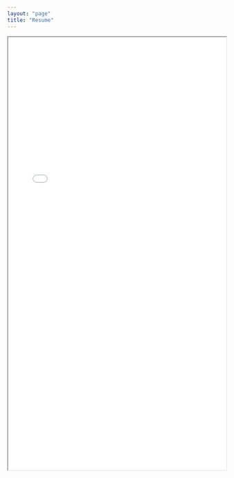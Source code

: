 ```yaml
---
layout: "page"
title: "Resume"
---
```


  <body>
    <iframe src="./assets/Resume.pdf" width="100%" height="1000px">
    </iframe>
  </body>